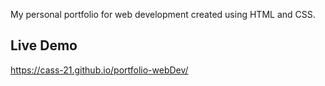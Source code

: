 My personal portfolio for web development created using HTML and CSS. 


## Live Demo
https://cass-21.github.io/portfolio-webDev/
